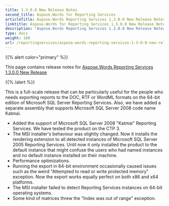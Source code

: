 ```yaml
---
title: 1.3.0.0 New Release Notes
second_title: Aspose.Words for Reporting Services
articleTitle: Aspose.Words Reporting Services 1.3.0.0 New Release Notes
linktitle: Aspose.Words for Reporting Services 1.3.0.0 New Release Notes
description: "Aspose.Words Reporting Services 1.3.0.0 New Release Notes – the latest updates and fixes."
type: docs
weight: 160
url: /reportingservices/aspose-words-reporting-services-1-3-0-0-new-release-release-notes/
---
```


{{% alert color="primary" %}}

This page contains release notes for [Aspose.Words Reporting Services 1.3.0.0 New Release](https://releases.aspose.com/words/reportingservices/new-releases/aspose.words-reporting-services-1.3.0.0-new-release/)

{{% /alert %}}

This is a full-scale release that can be particularly useful for the people who needs exporting reports to the DOC, RTF or WordML formats on the 64-bit edition of Microsoft SQL Server Reporting Services. Also, we have added a separate assembly that supports Microsoft SQL Server 2008 code name Katmai.

- Added the support of Microsoft SQL Server 2008 "Katmai" Reporting Services. We have tested the product on the CTP 3.
- The MSI installer's behaviour was slightly changed. Now it installs the rendering extension to all detected instances of Microsoft SQL Server 2005 Reporting Services. Until now it only installed the product to the default instance that might confuse the users who had named instances and no default instance installed on their machine.
- Performance optimizations.
- Running the export in 64-bit environment occasionally caused issues such as the weird "Attempted to read or write protected memory" exception. Now the export works equally perfect on both x86 and x64 platforms.
- The MSI installer failed to detect Reporting Services instances on 64-bit operating systems.
- Some kind of matrices threw the "Index was out of range" exception.
